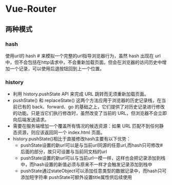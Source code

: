 # Vue-Router

## 两种模式

### hash
使用url的 hash # 来模拟一个完整的url指导浏览器行为，虽然 hash 出现在 url 中，但不会包括在http请求中，不会重新加载页面。但会在浏览器的访问历史中增加一个记录，可以使用后退按钮回到上一个位置。

### history
- 利用 history.pushState API 来完成 URL 跳转而无须重新加载页面。
- pushState() 和 replaceState() 这两个方法应用于浏览器的历史记录栈，在当前已有的 back、forward、go 的基础之上，它们提供了对历史记录进行修改的功能。只是当它们执行修改时，虽然改变了当前的 URL，但浏览器不会立即向后端发送请求。
- 需要在服务端增加一个覆盖所有情况的候选资源：如果 URL 匹配不到任何静态资源，则应该返回同一个 index.html 页面。
- history.pushState()相比于直接修改hash主要有以下优势：
  - pushState设置的新url可以是与当前url同源的任意url,而hash只可修改#后面的部分，故只可设置与当前同文档的url
  - pushState设置的新url可以与当前url一模一样，这样也会把记录添加到栈中，而hash设置的新值必须与原来不一样才会触发记录添加到栈中
  - pushState通过stateObject可以添加任意类型的数据记录中，而hash只可添加短字符串 pushState可额外设置title属性供后续使用

